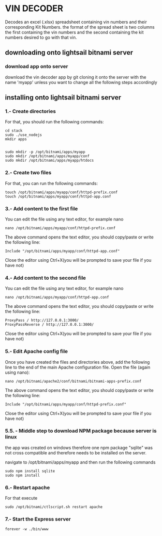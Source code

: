 # VIN DECODER

Decodes an excel (.xlsx) spreadsheet containing vin numbers and their corresponding Kit Numbers.
the format of the spread sheet is two columns the first containing the vin numbers and the second containing the kit numbers desired to go with that vin.

## downloading onto lightsail bitnami server
### download app onto server
download the vin decoder app by git cloning it onto the server with the name 'myapp' unless you want to change all the following steps accordingly

## installing onto lightsail bitnami server
### 1.- Create directories

For that, you should run the following commands:
```
cd stack
sudo ./use_nodejs
mkdir apps


sudo mkdir -p /opt/bitnami/apps/myapp
sudo mkdir /opt/bitnami/apps/myapp/conf
sudo mkdir /opt/bitnami/apps/myapp/htdocs
```
### 2.- Create two files

For that, you can run the following commands:
```
touch /opt/bitnami/apps/myapp/conf/httpd-prefix.conf
touch /opt/bitnami/apps/myapp/conf/httpd-app.conf
```
### 3.- Add content to the first file

You can edit the file using any text editor, for example nano
```
nano /opt/bitnami/apps/myapp/conf/httpd-prefix.conf
```
The above command opens the text editor, you should copy/paste or write the following line:
```
Include "/opt/bitnami/apps/myapp/conf/httpd-app.conf"
```
Close the editor using Ctrl+X(you will be prompted to save your file if you have not)

### 4.- Add content to the second file

You can edit the file using any text editor, for example nano
```
nano /opt/bitnami/apps/myapp/conf/httpd-app.conf
```
The above command opens the text editor, you should copy/paste or write the following line:
```
ProxyPass / http://127.0.0.1:3000/
ProxyPassReverse / http://127.0.0.1:3000/
```
Close the editor using Ctrl+X(you will be prompted to save your file if you have not)

### 5.- Edit Apache config file

Once you have created the files and directories above, add the following line to the end of the main Apache configuration file. Open the file (again using nano):
```
nano /opt/bitnami/apache2/conf/bitnami/bitnami-apps-prefix.conf
```
The above command opens the text editor, you should copy/paste or write the following line:
```
Include "/opt/bitnami/apps/myapp/conf/httpd-prefix.conf"
```
Close the editor using Ctrl+X(you will be prompted to save your file if you have not)

### 5.5. - Middle step to download NPM package because server is linux
the app was created on windows therefore one npm package "sqlite" was not cross compatible and therefore needs to be installed on the server.

navigate to /opt/bitnami/apps/myapp and then run the following commands
```
sudo npm install sqlite
sudo npm install
```

### 6.- Restart apache

For that execute
```
sudo /opt/bitnami/ctlscript.sh restart apache
```
### 7.- Start the Express server

```
forever -w ./bin/www
```

